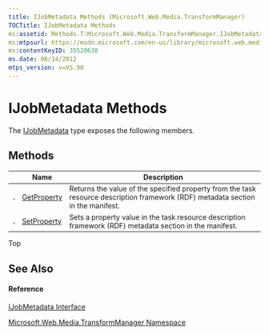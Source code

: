 ```yaml
---
title: IJobMetadata Methods (Microsoft.Web.Media.TransformManager)
TOCTitle: IJobMetadata Methods
ms:assetid: Methods.T:Microsoft.Web.Media.TransformManager.IJobMetadata
ms:mtpsurl: https://msdn.microsoft.com/en-us/library/microsoft.web.media.transformmanager.ijobmetadata_methods(v=VS.90)
ms:contentKeyID: 35520638
ms.date: 06/14/2012
mtps_version: v=VS.90
---
```


# IJobMetadata Methods

The [IJobMetadata](ijobmetadata-interface-microsoft-web-media-transformmanager.md) type exposes the following members.

## Methods

||Name|Description|
|--- |--- |--- |
|![Public method](images/Hh125771.pubmethod(en-us,VS.90).gif "Public method")|[GetProperty](ijobmetadata-getproperty-method-microsoft-web-media-transformmanager.md)|Returns the value of the specified property from the task resource description framework (RDF) metadata section in the manifest.|
|![Public method](images/Hh125771.pubmethod(en-us,VS.90).gif "Public method")|[SetProperty](ijobmetadata-setproperty-method-microsoft-web-media-transformmanager.md)|Sets a property value in the task resource description framework (RDF) metadata section in the manifest.|


Top

## See Also

#### Reference

[IJobMetadata Interface](ijobmetadata-interface-microsoft-web-media-transformmanager.md)

[Microsoft.Web.Media.TransformManager Namespace](microsoft-web-media-transformmanager-namespace.md)

